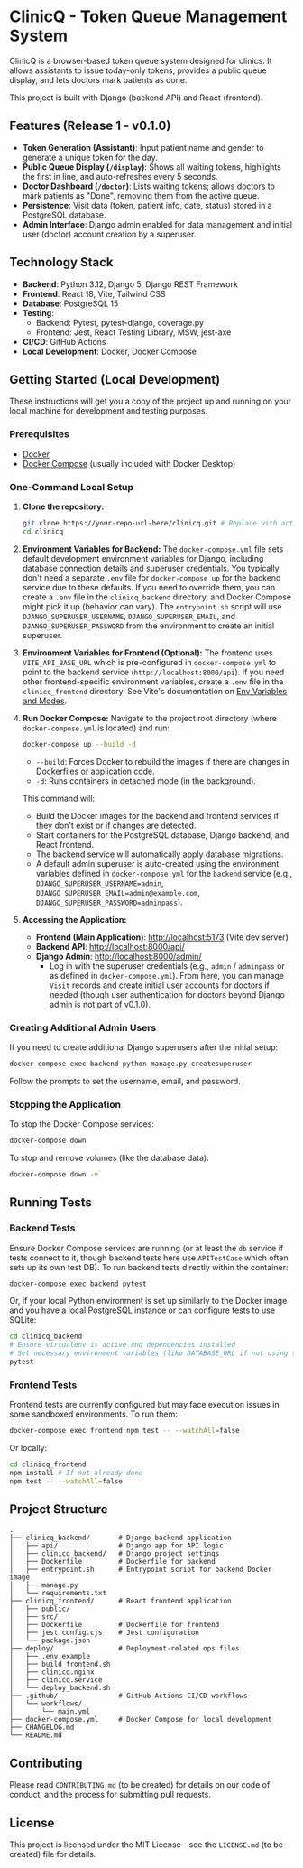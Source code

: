# ClinicQ - Token Queue Management System

ClinicQ is a browser-based token queue system designed for clinics. It allows assistants to issue today-only tokens, provides a public queue display, and lets doctors mark patients as done.

This project is built with Django (backend API) and React (frontend).

## Features (Release 1 - v0.1.0)

*   **Token Generation (Assistant)**: Input patient name and gender to generate a unique token for the day.
*   **Public Queue Display (`/display`)**: Shows all waiting tokens, highlights the first in line, and auto-refreshes every 5 seconds.
*   **Doctor Dashboard (`/doctor`)**: Lists waiting tokens; allows doctors to mark patients as "Done", removing them from the active queue.
*   **Persistence**: Visit data (token, patient info, date, status) stored in a PostgreSQL database.
*   **Admin Interface**: Django admin enabled for data management and initial user (doctor) account creation by a superuser.

## Technology Stack

*   **Backend**: Python 3.12, Django 5, Django REST Framework
*   **Frontend**: React 18, Vite, Tailwind CSS
*   **Database**: PostgreSQL 15
*   **Testing**:
    *   Backend: Pytest, pytest-django, coverage.py
    *   Frontend: Jest, React Testing Library, MSW, jest-axe
*   **CI/CD**: GitHub Actions
*   **Local Development**: Docker, Docker Compose

## Getting Started (Local Development)

These instructions will get you a copy of the project up and running on your local machine for development and testing purposes.

### Prerequisites

*   [Docker](https://www.docker.com/get-started)
*   [Docker Compose](https://docs.docker.com/compose/install/) (usually included with Docker Desktop)

### One-Command Local Setup

1.  **Clone the repository:**
    ```bash
    git clone https://your-repo-url-here/clinicq.git # Replace with actual repo URL
    cd clinicq
    ```

2.  **Environment Variables for Backend:**
    The `docker-compose.yml` file sets default development environment variables for Django, including database connection details and superuser credentials. You typically don't need a separate `.env` file for `docker-compose up` for the backend service due to these defaults. If you need to override them, you can create a `.env` file in the `clinicq_backend` directory, and Docker Compose might pick it up (behavior can vary). The `entrypoint.sh` script will use `DJANGO_SUPERUSER_USERNAME`, `DJANGO_SUPERUSER_EMAIL`, and `DJANGO_SUPERUSER_PASSWORD` from the environment to create an initial superuser.

3.  **Environment Variables for Frontend (Optional):**
    The frontend uses `VITE_API_BASE_URL` which is pre-configured in `docker-compose.yml` to point to the backend service (`http://localhost:8000/api`). If you need other frontend-specific environment variables, create a `.env` file in the `clinicq_frontend` directory. See Vite's documentation on [Env Variables and Modes](https://vitejs.dev/guide/env-and-mode.html).

4.  **Run Docker Compose:**
    Navigate to the project root directory (where `docker-compose.yml` is located) and run:
    ```bash
    docker-compose up --build -d
    ```
    *   `--build`: Forces Docker to rebuild the images if there are changes in Dockerfiles or application code.
    *   `-d`: Runs containers in detached mode (in the background).

    This command will:
    *   Build the Docker images for the backend and frontend services if they don't exist or if changes are detected.
    *   Start containers for the PostgreSQL database, Django backend, and React frontend.
    *   The backend service will automatically apply database migrations.
    *   A default admin superuser is auto-created using the environment variables defined in `docker-compose.yml` for the `backend` service (e.g., `DJANGO_SUPERUSER_USERNAME=admin`, `DJANGO_SUPERUSER_EMAIL=admin@example.com`, `DJANGO_SUPERUSER_PASSWORD=adminpass`).

5.  **Accessing the Application:**
    *   **Frontend (Main Application)**: [http://localhost:5173](http://localhost:5173) (Vite dev server)
    *   **Backend API**: [http://localhost:8000/api/](http://localhost:8000/api/)
    *   **Django Admin**: [http://localhost:8000/admin/](http://localhost:8000/admin/)
        *   Log in with the superuser credentials (e.g., `admin` / `adminpass` or as defined in `docker-compose.yml`). From here, you can manage `Visit` records and create initial user accounts for doctors if needed (though user authentication for doctors beyond Django admin is not part of v0.1.0).

### Creating Additional Admin Users

If you need to create additional Django superusers after the initial setup:
```bash
docker-compose exec backend python manage.py createsuperuser
```
Follow the prompts to set the username, email, and password.

### Stopping the Application

To stop the Docker Compose services:
```bash
docker-compose down
```
To stop and remove volumes (like the database data):
```bash
docker-compose down -v
```

## Running Tests

### Backend Tests

Ensure Docker Compose services are running (or at least the `db` service if tests connect to it, though backend tests here use `APITestCase` which often sets up its own test DB).
To run backend tests directly within the container:
```bash
docker-compose exec backend pytest
```
Or, if your local Python environment is set up similarly to the Docker image and you have a local PostgreSQL instance or can configure tests to use SQLite:
```bash
cd clinicq_backend
# Ensure virtualenv is active and dependencies installed
# Set necessary environment variables (like DATABASE_URL if not using test DB settings)
pytest
```

### Frontend Tests

Frontend tests are currently configured but may face execution issues in some sandboxed environments. To run them:
```bash
docker-compose exec frontend npm test -- --watchAll=false
```
Or locally:
```bash
cd clinicq_frontend
npm install # If not already done
npm test -- --watchAll=false
```

## Project Structure

```
.
├── clinicq_backend/       # Django backend application
│   ├── api/               # Django app for API logic
│   ├── clinicq_backend/   # Django project settings
│   ├── Dockerfile         # Dockerfile for backend
│   ├── entrypoint.sh      # Entrypoint script for backend Docker image
│   ├── manage.py
│   └── requirements.txt
├── clinicq_frontend/      # React frontend application
│   ├── public/
│   ├── src/
│   ├── Dockerfile         # Dockerfile for frontend
│   ├── jest.config.cjs    # Jest configuration
│   └── package.json
├── deploy/                # Deployment-related ops files
│   ├── .env.example
│   ├── build_frontend.sh
│   ├── clinicq.nginx
│   ├── clinicq.service
│   └── deploy_backend.sh
├── .github/               # GitHub Actions CI/CD workflows
│   └── workflows/
│       └── main.yml
├── docker-compose.yml     # Docker Compose for local development
├── CHANGELOG.md
└── README.md
```

## Contributing

Please read `CONTRIBUTING.md` (to be created) for details on our code of conduct, and the process for submitting pull requests.

## License

This project is licensed under the MIT License - see the `LICENSE.md` (to be created) file for details.
```
